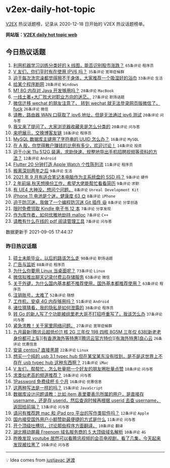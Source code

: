 # v2ex-daily-hot-topic

[V2EX](https://www.v2ex.com/) 热议话题榜，记录从 2020-12-18 日开始的 V2EX 热议话题榜单。

**网站版：[V2EX daily hot topic web](https://boojack.github.io/v2ex-daily-hot-topic-web/)**

## 今日热议话题

<!-- TODAY BEGIN -->

1. [利用机器学习训练分类好的 k 线图，能否识别股市涨跌？](https://www.v2ex.com/t/799974) `65条评论` `程序员`
1. [V 友们，你们平时有在使用 IPV6 吗？](https://www.v2ex.com/t/799942) `35条评论` `宽带症候群`
1. [迫于每次洗完澡都觉得擦不干身体，大家推荐一个吸湿好的浴巾](https://www.v2ex.com/t/799964) `33条评论` `生活`
1. [给某个程序断网](https://www.v2ex.com/t/799940) `28条评论` `Windows`
1. [M1 8G 内存对 Java 开发够用吗？](https://www.v2ex.com/t/799988) `28条评论` `MacBook`
1. [一线土著+大厂败犬对职业方向的迷茫。](https://www.v2ex.com/t/799945) `27条评论` `职场话题`
1. [微信迁移 wechat 的朋友注意了， 转到 wechat 就无法登录网页版微信了， fuck](https://www.v2ex.com/t/799959) `26条评论` `微信`
1. [请教，路由器 WAN 口获取了 ipv6 地址，但是无法通过 ipv6 测试](https://www.v2ex.com/t/799927) `20条评论` `问与答`
1. [我又来了提问了，大家浏览器收藏夹是怎么分类的](https://www.v2ex.com/t/799936) `20条评论` `问与答`
1. [来吧展示，交换博客友链](https://www.v2ex.com/t/799943) `18条评论` `程序员`
1. [MySQL 数据库主键用了字符串的 UUID 怎么办？](https://www.v2ex.com/t/799982) `16条评论` `MySQL`
1. [在 A 股，你觉得散户赚钱的比例有多少，欢迎讨论！](https://www.v2ex.com/t/799992) `14条评论` `投资`
1. [迫于小米 11u 512G 装满，求助快速、规整地导出手机招聘视频等资料的方法？](https://www.v2ex.com/t/799930) `12条评论` `Android`
1. [Flutter 20 分钟打造 Apple Watch 个性陈列流](https://www.v2ex.com/t/799954) `11条评论` `程序员`
1. [搬离深圳两年之后](https://www.v2ex.com/t/800034) `9条评论` `生活`
1. [2021 年 9 月有适合笔记本电脑作为主系统盘的 SSD 吗？](https://www.v2ex.com/t/800031) `9条评论` `硬件`
1. [2 年前端,秋天想换份工作，希望大佬能帮忙看看简历](https://www.v2ex.com/t/799956) `9条评论` `求职`
1. [有 UE4 大神没，想问个问题。](https://www.v2ex.com/t/799978) `8条评论` `Unreal Development Kit`
1. [iPhone 11 电池是个迷，健康度 63 🌞](https://www.v2ex.com/t/799975) `8条评论` `iPhone`
1. [迫于防沉迷，我做了一个编程防沉迷 Git 插件 😆](https://www.v2ex.com/t/799960) `8条评论` `分享创造`
1. [限时免费领取 Kindle 电子书 12 本](https://www.v2ex.com/t/800026) `7条评论` `分享发现`
1. [作为库作者，如何优雅地劫持 malloc](https://www.v2ex.com/t/800023) `7条评论` `C++`
1. [请教有什么在线的 pdf 阅读管理工具](https://www.v2ex.com/t/799970) `7条评论` `问与答`

数据更新于 2021-09-05 17:44:37

<!-- TODAY END -->

### 昨日热议话题

<!-- YESTERDAY BEGIN -->

1. [硕士未能毕业，以后的路该怎么走](https://www.v2ex.com/t/799819) `90条评论` `职场话题`
1. [广告与监听](https://www.v2ex.com/t/799831) `88条评论` `程序员`
1. [为什么你要用 Linux 当桌面呢？](https://www.v2ex.com/t/799886) `73条评论` `Linux`
1. [微信拟推出聊天记录付费云存储服务](https://www.v2ex.com/t/799839) `63条评论` `微信`
1. [关于外键，为什么国内基本都不推荐使用，国外基本都推荐使用？](https://www.v2ex.com/t/799876) `63条评论` `程序员`
1. [注销账号，太难了](https://www.v2ex.com/t/799827) `52条评论` `随想`
1. [工作机，安卓 4G 内存够用吗？](https://www.v2ex.com/t/799793) `51条评论` `Android`
1. [诸位猜猜看，我的隐私是如何泄露的](https://www.v2ex.com/t/799868) `38条评论` `程序员`
1. [转 Go 的新人写了个功能被组里老大哥不打招呼重写了，我该怎么办](https://www.v2ex.com/t/799838) `37条评论` `问与答`
1. [紧急求教！关于家里网络问题。](https://www.v2ex.com/t/799805) `27条评论` `宽带症候群`
1. [九月最新[腾讯云超低价]1 核 2G 三年仅 198 四核 8G5M 三年仅 638[新老老身份都可上车][有香港海外等特惠][腾讯云官方特价][有海外特惠]良心云](https://www.v2ex.com/t/799795) `26条评论` `优惠信息`
1. [安装 centos7 直接黑屏](https://www.v2ex.com/t/799812) `22条评论` `Linux`
1. [想买一个纯的 usb 3.1 typec hub 但在某宝某东没有找到，是不是这世界上不存在 usb typec hub 这种东西啊？](https://www.v2ex.com/t/799880) `21条评论` `iMac`
1. [V 友们，帮帮忙，怎么批量把一个好友的朋友圈批量点赞](https://www.v2ex.com/t/799898) `18条评论` `问与答`
1. [求类似老高的频道推荐？](https://www.v2ex.com/t/799857) `16条评论` `问与答`
1. [1Password 免费续杯 6 个月](https://www.v2ex.com/t/799854) `16条评论` `优惠信息`
1. [这两种写法是一样的吗？](https://www.v2ex.com/t/799885) `15条评论` `JavaScript`
1. [数据库设计问题请教：比如 item 表里要表示所属的用户，是直接存 username，还是存 userid，然后查询时候再根据 userid 去查 username，返回给前端？](https://www.v2ex.com/t/799818) `13条评论` `问与答`
1. [请问有推荐跨 mac 和 iPad pro 平台的写作类软件吗？](https://www.v2ex.com/t/799856) `12条评论` `Apple`
1. [国内接受国外用户小额赞助最便捷的方式是什么](https://www.v2ex.com/t/799904) `11条评论` `问与答`
1. [开个顶级吐槽坑，讨论那些程序方面翻译。](https://www.v2ex.com/t/799891) `10条评论` `翻译`
1. [湖北移动屏蔽 Freenom 域名服务商的 5 大顶级域名解析](https://www.v2ex.com/t/799816) `10条评论` `4G`
1. [昨晚发现 youtube 居然可以看腾讯视频的会员电视剧，看了几集，今天起来发现被拉黑了](https://www.v2ex.com/t/799804) `10条评论` `问与答`

<!-- YESTERDAY END -->

---

💡 Idea comes from [justjavac 迷渡](https://github.com/justjavac/)
